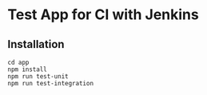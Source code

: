 # Test App for CI with Jenkins

## Installation

```
cd app
npm install
npm run test-unit
npm run test-integration
```
